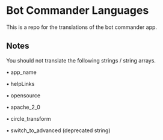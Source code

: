 # Bot Commander Languages
This is a repo for the translations of the bot commander app.

## Notes
You should not translate the following strings / string arrays.

• app_name

• helpLinks

• opensource

• apache_2_0

• circle_transform

• switch_to_advanced (deprecated string)
